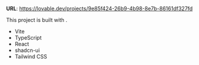 **URL**: https://lovable.dev/projects/9e85f424-26b9-4b98-8e7b-86161df327fd

This project is built with .

- Vite
- TypeScript
- React
- shadcn-ui
- Tailwind CSS

